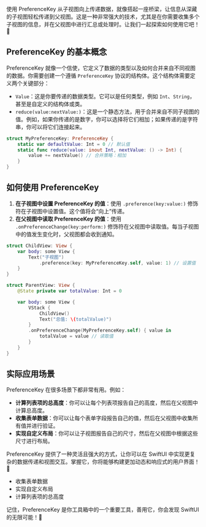 ﻿使用 PreferenceKey 从子视图向上传递数据，就像搭起一座桥梁，让信息从深藏的子视图轻松传递到父视图。这是一种非常强大的技术，尤其是在你需要收集多个子视图的信息，并在父视图中进行汇总或处理时。让我们一起探索如何使用它吧！🚀

## PreferenceKey 的基本概念

PreferenceKey 就像一个信使，它定义了数据的类型以及如何合并来自不同视图的数据。你需要创建一个遵循 `PreferenceKey` 协议的结构体。这个结构体需要定义两个关键部分：

*   `Value`：这是你要传递的数据类型。它可以是任何类型，例如 `Int`、`String`，甚至是自定义的结构体或类。
*   `reduce(value:nextValue:)`：这是一个静态方法，用于合并来自不同子视图的值。例如，如果你传递的是数字，你可以选择将它们相加；如果传递的是字符串，你可以将它们连接起来。

```swift
struct MyPreferenceKey: PreferenceKey {
    static var defaultValue: Int = 0 // 默认值
    static func reduce(value: inout Int, nextValue: () -> Int) {
        value += nextValue() // 合并策略：相加
    }
}
```

## 如何使用 PreferenceKey

1.  **在子视图中设置 PreferenceKey 的值**：使用 `.preference(key:value:)` 修饰符在子视图中设置值。这个值将会“向上”传递。
2.  **在父视图中读取 PreferenceKey 的值**：使用 `.onPreferenceChange(key:perform:)` 修饰符在父视图中读取值。每当子视图中的值发生变化时，父视图都会收到通知。

```swift
struct ChildView: View {
    var body: some View {
        Text("子视图")
            .preference(key: MyPreferenceKey.self, value: 1) // 设置值
    }
}

struct ParentView: View {
    @State private var totalValue: Int = 0

    var body: some View {
        VStack {
            ChildView()
            Text("总值: \(totalValue)")
        }
        .onPreferenceChange(MyPreferenceKey.self) { value in
            totalValue = value // 读取值
        }
    }
}
```

## 实际应用场景

PreferenceKey 在很多场景下都非常有用。例如：

*   **计算列表项的总高度**：你可以让每个列表项报告自己的高度，然后在父视图中计算总高度。
*   **收集表单数据**：你可以让每个表单字段报告自己的值，然后在父视图中收集所有值并进行验证。
*   **实现自定义布局**：你可以让子视图报告自己的尺寸，然后在父视图中根据这些尺寸进行布局。

PreferenceKey 提供了一种灵活且强大的方式，让你可以在 SwiftUI 中实现更复杂的数据传递和视图交互。掌握它，你将能够构建更加动态和响应式的用户界面！🎉

*   收集表单数据
*   实现自定义布局
*   计算列表项的总高度

记住，PreferenceKey 是你工具箱中的一个重要工具，善用它，你会发现 SwiftUI 的无限可能！💪


